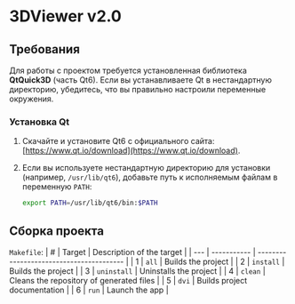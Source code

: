 # 3DViewer v2.0

## Требования

Для работы с проектом требуется установленная библиотека **QtQuick3D** (часть Qt6). Если вы устанавливаете Qt в нестандартную директорию, убедитесь, что вы правильно настроили переменные окружения.

### Установка Qt

1. Скачайте и установите Qt6 с официального сайта: [https://www.qt.io/download](https://www.qt.io/download).
2. Если вы используете нестандартную директорию для установки (например, `/usr/lib/qt6`), добавьте путь к исполняемым файлам в переменную `PATH`:

   ```bash
   export PATH=/usr/lib/qt6/bin:$PATH

## Сборка проекта
`Makefile`:
| #   | Target      | Description of the target                |
| --- | ----------- | ---------------------------------------- |
| 1   | `all`       | Builds the project                       |
| 2   | `install`   | Builds the project                       |
| 3   | `uninstall` | Uninstalls the project                   |
| 4   | `clean`     | Cleans the repository of generated files |
| 5   | `dvi`       | Builds project documentation             |
| 6   | `run`       | Launch the app                           |